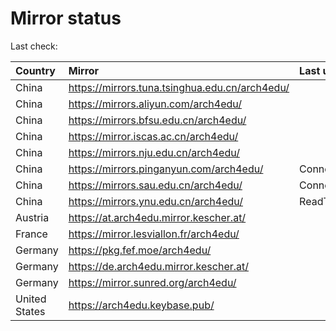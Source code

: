 <script src="./time.js"></script>
# Mirror status
Last check: <script type="text/javascript">localize(1674505226.9187279);</script>

|Country|Mirror|Last update|
|:------|:-----|:----------|
|China|https://mirrors.tuna.tsinghua.edu.cn/arch4edu/|<script type="text/javascript">localize(1674498693);</script>|
|China|https://mirrors.aliyun.com/arch4edu/|<script type="text/javascript">localize(1674412277);</script>|
|China|https://mirrors.bfsu.edu.cn/arch4edu/|<script type="text/javascript">localize(1674457253);</script>|
|China|https://mirror.iscas.ac.cn/arch4edu/|<script type="text/javascript">localize(1674457253);</script>|
|China|https://mirrors.nju.edu.cn/arch4edu/|<script type="text/javascript">localize(1674457253);</script>|
|China|https://mirrors.pinganyun.com/arch4edu/|ConnectionError|
|China|https://mirrors.sau.edu.cn/arch4edu/|ConnectionError|
|China|https://mirrors.ynu.edu.cn/arch4edu/|ReadTimeout|
|Austria|https://at.arch4edu.mirror.kescher.at/|<script type="text/javascript">localize(1674457253);</script>|
|France|https://mirror.lesviallon.fr/arch4edu/|<script type="text/javascript">localize(1674153500);</script>|
|Germany|https://pkg.fef.moe/arch4edu/|<script type="text/javascript">localize(1674457253);</script>|
|Germany|https://de.arch4edu.mirror.kescher.at/|<script type="text/javascript">localize(1674457253);</script>|
|Germany|https://mirror.sunred.org/arch4edu/|<script type="text/javascript">localize(1674457253);</script>|
|United States|https://arch4edu.keybase.pub/|<script type="text/javascript">localize(1674457253);</script>|

<script src="./tablefilter/tablefilter.js"></script>
<script src="./table.js"></script>